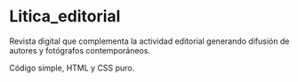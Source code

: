 # Litica_editorial

Revista digital que complementa la actividad editorial generando difusión de autores y fotógrafos contemporáneos.

Código simple, HTML y CSS puro.
